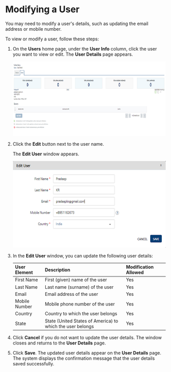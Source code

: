                             


Modifying a User
================

You may need to modify a user's details, such as updating the email address or mobile number.

To view or modify a user, follow these steps:

1.  On the **Users** home page, under the **User Info** column, click the user you want to view or edit. The **User Details** page appears.
    
    ![](../Resources/Images/Overview/Subscribers/Users/userdetails_583x461.png)
    
2.  Click the **Edit** button next to the user name.
    
    The **Edit User** window appears.
    
    ![](../Resources/Images/Overview/Subscribers/Users/edituserwindow_596x336.png)
    
3.  In the **Edit User** window, you can update the following user details:
    
    | User Element | Description | Modification Allowed |
    | --- | --- | --- |
    | First Name | First (given) name of the user | Yes |
    | Last Name | Last name (surname) of the user | Yes |
    | Email | Email address of the user | Yes |
    | Mobile Number | Mobile phone number of the user | Yes |
    | Country | Country to which the user belongs | Yes |
    | State | State (United States of America) to which the user belongs | Yes |
    
4.  Click **Cancel** if you do not want to update the user details. The window closes and returns to the **User Details** page.
5.  Click **Save**. The updated user details appear on the **User Details** page. The system displays the confirmation message that the user details saved successfully.
